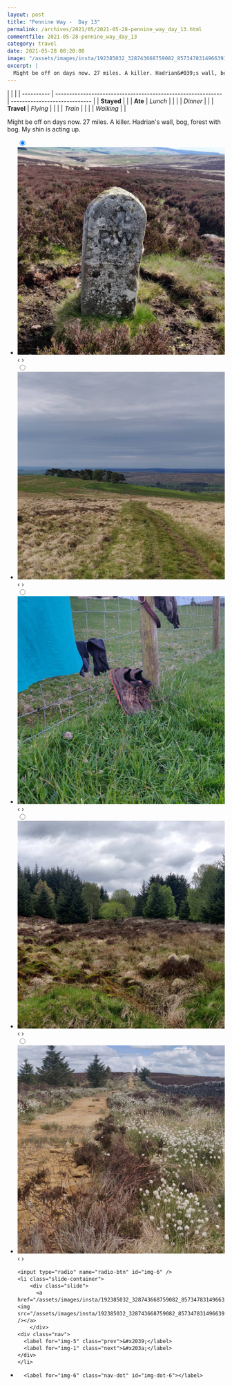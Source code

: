 ```yaml
---
layout: post
title: "Pennine Way -  Day 13"
permalink: /archives/2021/05/2021-05-28-pennine_way_day_13.html
commentfile: 2021-05-28-pennine_way_day_13
category: travel
date: 2021-05-28 08:20:00
image: "/assets/images/insta/192385032_328743668759082_857347831496639125_n_17899875823919712.jpg"
excerpt: |
  Might be off on days now. 27 miles. A killer. Hadrian&#039;s wall, bog, forest with bog. My shin is acting up.
---
```


|            |                                                              |
| ---------- | ------------------------------------------------------------ | ----------------------------- |
| **Stayed** |  |
| **Ate**    | _Lunch_                                                      |          |
|            | _Dinner_                                                     |          |
| **Travel** | _Flying_                                                     |          |
|            | _Train_                                                      |          |
|            | _Walking_                                                    |          |


Might be off on days now. 27 miles. A killer. Hadrian&#039;s wall, bog, forest with bog. My shin is acting up.


<ul class="slides">
    <input type="radio" name="radio-btn" id="img-1" checked="checked" />
    <li class="slide-container">
        <div class="slide">
          <a href="/assets/images/insta/192183706_3028468797387157_4386281236679831794_n_17842846862609255.jpg"><img src="/assets/images/insta/192183706_3028468797387157_4386281236679831794_n_17842846862609255.jpg" /></a>
        </div>
    <div class="nav">
      <label for="img-6" class="prev">&#x2039;</label>
      <label for="img-2" class="next">&#x203a;</label>
    </div>
    </li>
        <input type="radio" name="radio-btn" id="img-2"  />
    <li class="slide-container">
        <div class="slide">
          <a href="/assets/images/insta/192197588_488213322467065_7001889911303462535_n_18077410618274114.jpg"><img src="/assets/images/insta/192197588_488213322467065_7001889911303462535_n_18077410618274114.jpg" /></a>
        </div>
    <div class="nav">
      <label for="img-1" class="prev">&#x2039;</label>
      <label for="img-3" class="next">&#x203a;</label>
    </div>
    </li>
        <input type="radio" name="radio-btn" id="img-3"  />
    <li class="slide-container">
        <div class="slide">
          <a href="/assets/images/insta/193696510_118704487037732_7516668021696083143_n_18012975412311259.jpg"><img src="/assets/images/insta/193696510_118704487037732_7516668021696083143_n_18012975412311259.jpg" /></a>
        </div>
    <div class="nav">
      <label for="img-2" class="prev">&#x2039;</label>
      <label for="img-4" class="next">&#x203a;</label>
    </div>
    </li>
        <input type="radio" name="radio-btn" id="img-4"  />
    <li class="slide-container">
        <div class="slide">
          <a href="/assets/images/insta/192986978_168994658500686_1411756098898208128_n_17876919008321555.jpg"><img src="/assets/images/insta/192986978_168994658500686_1411756098898208128_n_17876919008321555.jpg" /></a>
        </div>
    <div class="nav">
      <label for="img-3" class="prev">&#x2039;</label>
      <label for="img-5" class="next">&#x203a;</label>
    </div>
    </li>
        <input type="radio" name="radio-btn" id="img-5"  />
    <li class="slide-container">
        <div class="slide">
          <a href="/assets/images/insta/191838303_747735025918633_1823063962213661796_n_18230530741047251.jpg"><img src="/assets/images/insta/191838303_747735025918633_1823063962213661796_n_18230530741047251.jpg" /></a>
        </div>
    <div class="nav">
      <label for="img-4" class="prev">&#x2039;</label>
      <label for="img-6" class="next">&#x203a;</label>
    </div>
    </li>
    
    <input type="radio" name="radio-btn" id="img-6" />
    <li class="slide-container">
        <div class="slide">
          <a href="/assets/images/insta/192385032_328743668759082_857347831496639125_n_17899875823919712.jpg"><img src="/assets/images/insta/192385032_328743668759082_857347831496639125_n_17899875823919712.jpg" /></a>
        </div>
    <div class="nav">
      <label for="img-5" class="prev">&#x2039;</label>
      <label for="img-1" class="next">&#x203a;</label>
    </div>
    </li>
			
<li class="nav-dots">
      <label for="img-1" class="nav-dot" id="img-dot-1"></label>
      <label for="img-2" class="nav-dot" id="img-dot-2"></label>
      <label for="img-3" class="nav-dot" id="img-dot-3"></label>
      <label for="img-4" class="nav-dot" id="img-dot-4"></label>
      <label for="img-5" class="nav-dot" id="img-dot-5"></label>

      <label for="img-6" class="nav-dot" id="img-dot-6"></label>

</li>
</ul>        
             

		